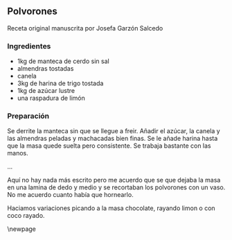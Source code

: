 ## Polvorones

Receta original manuscrita por Josefa Garzón Salcedo

### Ingredientes

- 1kg de manteca de cerdo sin sal
- almendras tostadas
- canela
- 3kg de harina de trigo tostada
- 1kg de azúcar lustre
- una raspadura de limón

### Preparación

Se derrite la manteca sin que se llegue a freir.
Añadir el azúcar, la canela y las almendras peladas y machacadas bien finas.
Se le añade harina hasta que la masa quede suelta pero consistente.
Se trabaja bastante con las manos.

...

Aquí no hay nada más escrito pero me acuerdo que se que dejaba la masa
en una lamina de dedo y medio y se recortaban los polvorones con un vaso.
No me acuerdo cuanto había que hornearlo.

Haciamos variaciones picando a la masa chocolate, rayando limon o con coco rayado.

\newpage
